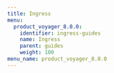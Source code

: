 ```yaml
---
title: Ingress
menu:
  product_voyager_8.0.0:
    identifier: ingress-guides
    name: Ingress
    parent: guides
    weight: 100
menu_name: product_voyager_8.0.0
---
```

